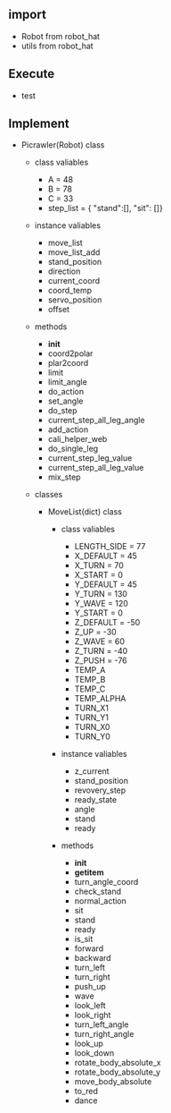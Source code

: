 ## import
- Robot from robot_hat
- utils from robot_hat

## Execute
- test

## Implement
- Picrawler(Robot) class
  - class valiables
    - A = 48
    - B = 78
    - C = 33
    - step_list = { "stand":[], "sit": []}

  - instance valiables
    - move_list
    - move_list_add
    - stand_position
    - direction
    - current_coord
    - coord_temp
    - servo_position
    - offset

  - methods
    - __init__
    - coord2polar
    - plar2coord
    - limit
    - limit_angle
    - do_action
    - set_angle
    - do_step
    - current_step_all_leg_angle
    - add_action
    - cali_helper_web
    - do_single_leg
    - current_step_leg_value
    - current_step_all_leg_value
    - mix_step

  - classes
    - MoveList(dict) class
      - class valiables
        - LENGTH_SIDE = 77
        - X_DEFAULT = 45
        - X_TURN = 70
        - X_START = 0
        - Y_DEFAULT = 45
        - Y_TURN = 130
        - Y_WAVE = 120
        - Y_START = 0
        - Z_DEFAULT = -50
        - Z_UP = -30
        - Z_WAVE = 60
        - Z_TURN = -40
        - Z_PUSH = -76
        - TEMP_A
        - TEMP_B
        - TEMP_C
        - TEMP_ALPHA
        - TURN_X1
        - TURN_Y1
        - TURN_X0
        - TURN_Y0

      - instance valiables
        - z_current
        - stand_position
        - revovery_step
        - ready_state
        - angle
        - stand
        - ready

      - methods
        - __init__
        - __getitem__
        - turn_angle_coord
        - check_stand
        - normal_action
        - sit
        - stand
        - ready
        - is_sit
        - forward
        - backward
        - turn_left
        - turn_right
        - push_up
        - wave
        - look_left
        - look_right
        - turn_left_angle
        - turn_right_angle
        - look_up
        - look_down
        - rotate_body_absolute_x
        - rotate_body_absolute_y
        - move_body_absolute
        - to_red
        - dance
